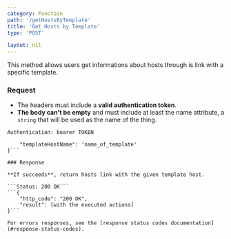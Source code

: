 ```yaml
---
category: Fonction
path: '/getHostsByTemplate'
title: 'Get Hosts by Template'
type: 'POST'

layout: nil
---
```


This method allows users get informations about hosts through is link with a specific template.

### Request

* The headers must include a **valid authentication token**.
* **The body can't be empty** and must include at least the name attribute, a `string` that will be used as the name of the thing.

```Authentication: bearer TOKEN```
```{
    "templateHostName": 'name_of_template'
}```

### Response

**If succeeds**, return hosts link with the given template host.

```Status: 200 OK```
```{
    "http_code": "200 OK", 
    "result": [with the executed actions]
}```

For errors responses, see the [response status codes documentation](#response-status-codes).
